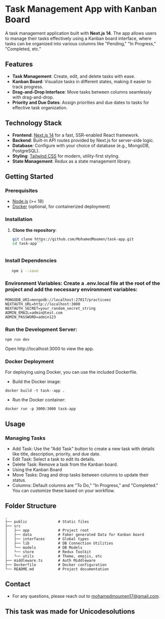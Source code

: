 # Task Management App with Kanban Board

A task management application built with **Next.js 14**. The app allows users to manage their tasks effectively using a Kanban board interface, where tasks can be organized into various columns like "Pending," "In Progress," "Completed, etc."

## Features

- **Task Management**: Create, edit, and delete tasks with ease.
- **Kanban Board**: Visualize tasks in different states, making it easier to track progress.
- **Drag-and-Drop Interface**: Move tasks between columns seamlessly with drag-and-drop.
- **Priority and Due Dates**: Assign priorities and due dates to tasks for effective task organization.

## Technology Stack

- **Frontend**: [Next.js 14](https://nextjs.org/) for a fast, SSR-enabled React framework.
- **Backend**: Built-in API routes provided by Next.js for server-side logic.
- **Database**: Configure with your choice of database (e.g., MongoDB, PostgreSQL).
- **Styling**: [Tailwind CSS](https://tailwindcss.com/) for modern, utility-first styling.
- **State Management**: Redux as a state management library.

## Getting Started

### Prerequisites

- [Node.js](https://nodejs.org/) (>= 18)
- [Docker](https://www.docker.com/) (optional, for containerized deployment)

### Installation

1. **Clone the repository**:
   ```bash
   git clone https://github.com/MohamedMoumen/task-app.git
   cd task-app```
   
   
   
### Install Dependencies
```bash
   npm i --save
```



### Environment Variables: Create a .env.local file at the root of the project and add the necessary environment variables:
```
MONGODB_URI=mongodb://localhost:27017/practiceez
NEXTAUTH_URL=http://localhost:3000
NEXTAUTH_SECRET=your_random_secret_string
ADMIN_EMAIL=admin@test.com
ADMIN_PASSWORD=admin123
```

### Run the Development Server:

```
npm run dev
```

Open http://localhost:3000 to view the app.

### Docker Deployment
For deploying using Docker, you can use the included Dockerfile.

- Build the Docker image:
```
docker build -t task--app .
```
- Run the Docker container:

```
docker run -p 3000:3000 task-app
```

## Usage
### Managing Tasks
- Add Task: Use the "Add Task" button to create a new task with details like title, description, priority, and due date.
- Edit Task: Select a task to edit its details.
- Delete Task: Remove a task from the Kanban board.
- Using the Kanban Board
- Move Tasks: Drag and drop tasks between columns to update their status.
- Columns: Default columns are "To Do," "In Progress," and "Completed." You can customize these based on your workflow.

## Folder Structure
```
.
├── public              # Static files
├── src
│   ├── app             # Project root
│   ├── data            # Faker generated Data for Kanban board
│   ├── interfaces      # Global types
│   ├── lib             # DB Connection Utilities
│   └── models          # DB Models
│   └── store           # Redux Toolkit
│   └── utils           # Theme, emojis, etc
├── middleware.ts       # Auth Middleware
├── Dockerfile          # Docker configuration
└── README.md           # Project documentation

```

## Contact
- For any questions, please reach out to mohamedmoumen17@gmail.com.

## This task was made for Unicodesolutions
